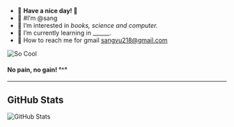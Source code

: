 - 👋 <strong>Have a nice day! </strong>🐼
- 🐼  #I’m @sang
- 🐼  I’m interested in <em>books, science and computer.</em>
- 🐼  I’m currently learning in ______.
- 🐼  How to reach me for gmail sangvu218@gmail.com
<img src="https://wap102.com/wp-content/uploads/2020/05/Hinh-nen-Pikachu.jpg" alt="So Cool">
<h4>  No pain, no gain! °^°</h4>
<hr>
<h2>GitHub Stats</h2>
<img src="https://github-readme-stats.vercel.app/api?username=hosang218&&show_icons=true&title_color=3300FF&icon_color=8A2BE2&text_color=343434&bg_color=FFFFFF" alt ="GitHub Stats">
